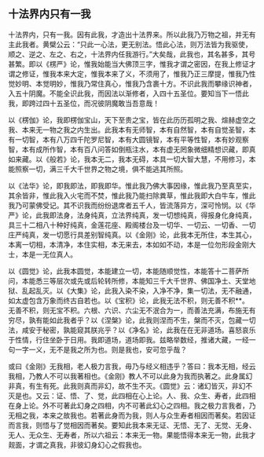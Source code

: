 ##  十法界内只有一我

十法界内，只有一我。因有此我，才造出十法界来。所以此我乃万物之祖，并无有主此我者。黄檗公云：“只此一心法，更无别法。悟此心法，则万法皆为我驱使，顺之、逆之、左之、右之，十法界内任我游行。”大矣哉，此我也，其名甚多，其号甚繁。即以《楞严》论，惟我始能当大佛顶三字，惟我才谓之密因，在我上修证才谓之修证，惟我本来大定，惟我本来了义，不须用了，惟我乃正三摩提，惟我乃性觉妙明、本觉明妙，惟我乃常住真心，惟我乃含裹十方。不识此我而攀缘识神者，入五十阴魔。不能全识此我，而因法以渐修者，入四十五圣位。要知当下一悟此我，即跨过四十五圣位，而况彼阴魔敢当吾意哉！

以《楞伽》论，我即楞伽宝山，天下至贵之宝，皆在此历历孤明之我、煊赫虚空之我、本来无一物之我之内生出。此我本有无师智，本有自然智，本有自觉圣智，本有一切智，本有八万四千陀罗尼智，本有大圆镜智，本有平等性智，本有妙观察智，本有成所作智，本有百八问答如倒瓶注水，本有虚无罔象微细精想识藏，即真如来藏。以《般若》论，我本无二，我本无碍，本具一切大智大慧，不用修习，本能照察一切，满三千大千世界之物之境，俱不能逃其所照。

以《法华》论，即我即法，即我即华。惟此我乃佛大事因缘，惟此我乃至真至实，其余皆非，惟此我入火宅而不焚，惟此我乃能扫除粪草，惟此我即大白牛车，惟此我乃可蒙佛受记。其不识我而纷纷退席者五千人，皆流落异方，深可怜悯。以《华严》论，此我即法身，法身纯真，立法界纯真，发一切想纯真，得报身化身纯真，具三十二相八十种好纯真，金莲花座、殿阁楼台及一切华、一切云、一切香、一切庄严纯真，发一切愿行具差别智纯真。以《金刚》论，此我本无所住，本生其心，本离一切相，本清净，本住实相，本无来去，本如如不动，本是一位勿形段金刚大士，本是一无位真人。

以《圆觉》论，此我本圆觉，本能建立一切，本能随顺觉性，本能答十二菩萨所问，本能悉三等层次或先或后轮转所修，本能知三千大千世界、佛国净土、天堂地狱、乱起乱灭。以《大集》论，此我入染不染，入净不净，集一切法，无不融通，如太虚包含万象而终古自若也。以《宝积》论，此我无法不积，则无善不积**。无善不积，则无宝不积。六根、六识、六尘无不泯合为一，而善法充满，布施无有穷尽，孰有能如此我者乎？以《涅槃》论，此我则涅而不生，槃而不灭，包藏一切法，咸安于秘密，孰能窥其朕兆乎？以《净名》论，此我在在无非道场。喜怒哀乐于性情，行住坐卧于日用。我即道场，道场即我。兹略举数经，推诸大藏，一经一句一字一义，无不是我之所为也。则是我也，安可忽乎哉？

或曰《金刚》无我相，老人极力言我，毋乃与经义相违乎？答曰：我本无相，经云我相，乃教人不可以我著相也。《金刚》教人不可以此身为我而执著之。此身属幻非真，有生有死。此我则真而非幻，故不生不灭。《圆觉》云：诸幻皆灭，非幻不灭是也。又云：证、悟、了、觉，此四相在心上论。人、我、众生、寿者，此四相在身上论。外不可著此幻身之四相，内不可著此幻心之四相。我之极力言我者，乃无相之我，本来之故我也。若著此身而为我，则人与众生寿者相因而著矣。若因证而言我，则悟与了觉相因而著矣。要知此我本来无证、无悟、无了、无觉、无身、无人、无众生、无寿者，所以六祖云：本来无一物。果能悟得本来无一物，此我才觌面，才谓之真我，非彼幻身幻心之假我也。
